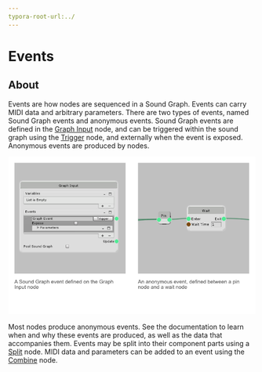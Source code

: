 ```yaml
---
typora-root-url:../
---
```


# Events

## About

Events are how nodes are sequenced in a Sound Graph. Events can carry MIDI data and arbitrary parameters. There are two types of events, named Sound Graph events and anonymous events. Sound Graph events are defined in the [Graph Input](/Docs/Nodes/Signal-Sources/Graph-Inputs) node, and can be triggered within the sound graph using the [Trigger](/Docs/Nodes/Signal-Sources/Trigger-Event) node, and externally when the event is exposed. Anonymous events are produced by nodes.

![Named VS Anonymous Events](/IMG/NamedVSAnonymousEvents.png)

Most nodes produce anonymous events. See the documentation to learn when and why these events are produced, as well as the data that accompanies them. Events may be split into their component parts using a [Split](/Docs/Nodes/Variables/Split) node. MIDI data and parameters can be added to an event using the [Combine](/Docs/Nodes/Variables/Combine) node.
